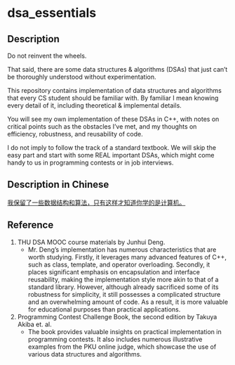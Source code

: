 # dsa_essentials

## Description

Do not reinvent the wheels.

That said, there are some data structures & algorithms (DSAs) that just can’t be thoroughly understood without experimentation.

This repository contains implementation of data structures and algorithms that every CS student should be familiar with. By familiar I mean knowing every detail of it, including theoretical & implemental details.

You will see my own implementation of these DSAs in C++, with notes on critical points such as the obstacles I’ve met, and my thoughts on efficiency, robustness, and reusability of code.

I do not imply to follow the track of a standard textbook. We will skip the easy part and start with some REAL important DSAs, which might come handy to us in programming contests or in job interviews.

## Description in Chinese

[我保留了一些数据结构和算法，只有这样才知道你学的是计算机。](https://www.bilibili.com/video/BV1x84y1j7MD/?spm_id_from=333.337.search-card.all.click&vd_source=a460e8545d2cbf0461a5e46dc32cf7e8)

## Reference

1. THU DSA MOOC course materials by Junhui Deng.
   - Mr. Deng’s implementation has numerous characteristics that are worth studying. Firstly, it leverages many advanced features of C++, such as class, template, and operator overloading. Secondly, it places significant emphasis on encapsulation and interface reusability, making the implementation style more akin to that of a standard library. However, although already sacrificed some of its robustness for simplicity, it still possesses a complicated structure and an overwhelming amount of code. As a result, it is more valuable for educational purposes than practical applications.
2. Programming Contest Challenge Book, the second edition by Takuya Akiba et. al.
   - The book provides valuable insights on practical implementation in programming contests. It also includes numerous illustrative examples from the PKU online judge, which showcase the use of various data structures and algorithms.
